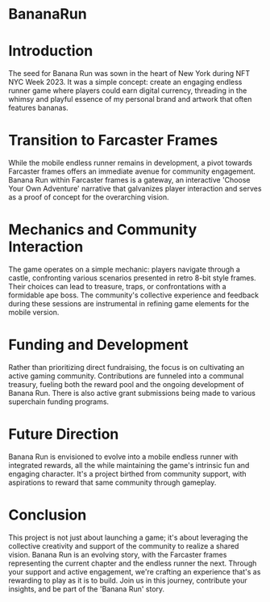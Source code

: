# BananaRun
# Introduction
The seed for Banana Run was sown in the heart of New York during NFT NYC Week 2023. It was a simple concept: create an engaging endless runner game where players could earn digital currency, threading in the whimsy and playful essence of my personal brand and artwork that often features bananas.

# Transition to Farcaster Frames
While the mobile endless runner remains in development, a pivot towards Farcaster frames offers an immediate avenue for community engagement. Banana Run within Farcaster frames is a gateway, an interactive 'Choose Your Own Adventure' narrative that galvanizes player interaction and serves as a proof of concept for the overarching vision.

# Mechanics and Community Interaction
The game operates on a simple mechanic: players navigate through a castle, confronting various scenarios presented in retro 8-bit style frames. Their choices can lead to treasure, traps, or confrontations with a formidable ape boss. The community's collective experience and feedback during these sessions are instrumental in refining game elements for the mobile version.

# Funding and Development
Rather than prioritizing direct fundraising, the focus is on cultivating an active gaming community. Contributions are funneled into a communal treasury, fueling both the reward pool and the ongoing development of Banana Run. There is also active grant submissions being made to various superchain funding programs.

# Future Direction
Banana Run is envisioned to evolve into a mobile endless runner with integrated rewards, all the while maintaining the game's intrinsic fun and engaging character. It's a project birthed from community support, with aspirations to reward that same community through gameplay.

# Conclusion
This project is not just about launching a game; it's about leveraging the collective creativity and support of the community to realize a shared vision. Banana Run is an evolving story, with the Farcaster frames representing the current chapter and the endless runner the next. Through your support and active engagement, we're crafting an experience that's as rewarding to play as it is to build. Join us in this journey, contribute your insights, and be part of the 'Banana Run' story.
